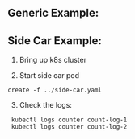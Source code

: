 ## Generic Example:

## Side Car Example:

1. Bring up k8s cluster

2. Start side car pod

```
create -f ../side-car.yaml
```

3. Check the logs:

```
 kubectl logs counter count-log-1
 kubectl logs counter count-log-2
 ```
